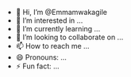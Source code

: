 - 👋 Hi, I’m @Emmamwakagile
- 👀 I’m interested in ...
- 🌱 I’m currently learning ...
- 💞️ I’m looking to collaborate on ...
- 📫 How to reach me ...
- 😄 Pronouns: ...
- ⚡ Fun fact: ...

<!---
Emmamwakagile/Emmamwakagile is a ✨ special ✨ repository because its `README.md` (this file) appears on your GitHub profile.
You can click the Preview link to take a look at your changes.
--->
